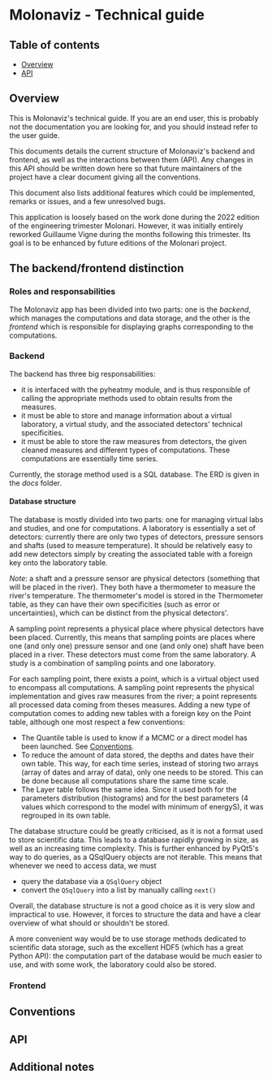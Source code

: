 # Molonaviz - Technical guide

## Table of contents
- [Overview](#overview)
- [API](#api)


## Overview
This is Molonaviz's technical guide. If you are an end user, this is probably not the documentation you are looking for, and you should instead refer to the user guide.

This documents details the current structure of Molonaviz's backend and frontend, as well as the interactions between them (API). Any changes in this API should be written down here so that future maintainers of the project have a clear document giving all the conventions.

This document also lists additional features which could be implemented, remarks or issues, and a few unresolved bugs. 

This application is loosely based on the work done during the 2022 edition of the engineering trimester Molonari. However, it was initially entirely reworked Guillaume Vigne during the months following this trimester. Its goal is to be enhanced by future editions of the Molonari project.

## The backend/frontend distinction
### Roles and responsabilities
The Molonaviz app has been divided into two parts: one is the *backend*, which manages the computations and data storage, and the other is the *frontend* which is responsible for displaying graphs corresponding to the computations.

### Backend
The backend has three big responsabilities:
- it is interfaced with the pyheatmy module, and is thus responsible of calling the appropriate methods used to obtain results from the measures.
- it must be able to store and manage information about a virtual laboratory, a virtual study, and the associated detectors' technical specificities.
- it must be able to store the raw measures from detectors, the given cleaned measures and different types of computations. These computations are essentially time series.

Currently, the storage method used is a SQL database. The ERD is given in the *docs* folder.

#### Database structure
The database is mostly divided into two parts: one for managing virtual labs and studies, and one for computations. A laboratory is essentially a set of detectors: currently there are only two types of detectors, pressure sensors and shafts (used to measure temperature). It should be relatively easy to add new detectors simply by creating the associated table with a foreign key onto the laboratory table.  

*Note*: a shaft and a pressure sensor are physical detectors (something that will be placed in the river). They both have a thermometer to measure the river's temperature. The thermometer's model is stored in the Thermometer table, as they can have their own specificities (such as error or uncertainties), which can be distinct from the physical detectors'.

A sampling point represents a physical place where physical detectors have been placed. Currently, this means that sampling points are places where one (and only one) pressure sensor and one (and only one) shaft have been placed in a river. These detectors must come from the same laboratory. A study is a combination of sampling points and one laboratory.

For each sampling point, there exists a point, which is a virtual object used to encompass all computations. A sampling point represents the physical implementation and gives raw measures from the river; a point represents all processed data coming from theses measures. Adding a new type of computation comes to adding new tables with a foreign key on the Point table, although one most respect a few conventions:
- The Quantile table is used to know if a MCMC or a direct model has been launched. See [Conventions](#conventions).
- To reduce the amount of data stored, the depths and dates have their own table. This way, for each time series, instead of storing two arrays (array of dates and array of data), only one needs to be stored. This can be done because all computations share the same time scale.
- The Layer table follows the same idea. Since it used both for the parameters distribution (histograms) and for the best parameters (4 values which correspond to the model with minimum of energyS), it was regrouped in its own table.

The database structure could be greatly criticised, as it is not a format used to store scientific data. This leads to a database rapidly growing in size, as well as an increasing time complexity. This is further enhanced by PyQt5's way to do queries, as a QSqlQuery objects are not iterable. This means that whenever we need to access data, we must
- query the database via a `QSqlQuery` object
- convert the `QSqlQuery` into a list by manually calling `next()`

Overall, the database structure is not a good choice as it is very slow and impractical to use. However, it forces to structure the data and have a clear overview of what should or shouldn't be stored.

A more convenient way would be to use storage methods dedicated to scientific data storage, such as the excellent HDF5 (which has a great Python API): the computation part of the database would be much easier to use, and with some work, the laboratory could also be stored.

### Frontend

## Conventions

## API

## Additional notes

